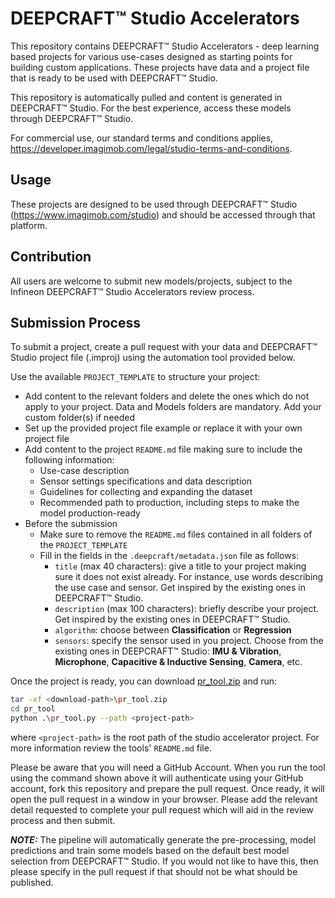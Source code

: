 # DEEPCRAFT™ Studio Accelerators
This repository contains DEEPCRAFT™ Studio Accelerators - deep learning based projects for various use-cases designed as starting points for building custom applications. These projects have data and a project file that is ready to be used with DEEPCRAFT™ Studio.

This repository is automatically pulled and content is generated in DEEPCRAFT™ Studio. For the best experience, access these models through DEEPCRAFT™ Studio.

For commercial use, our standard terms and conditions applies, https://developer.imagimob.com/legal/studio-terms-and-conditions.

## Usage
These projects are designed to be used through DEEPCRAFT™ Studio (https://www.imagimob.com/studio) and should be accessed through that platform.

## Contribution
All users are welcome to submit new models/projects, subject to the Infineon DEEPCRAFT™ Studio Accelerators review process.

## Submission Process
To submit a project, create a pull request with your data and DEEPCRAFT™ Studio project file (.improj) using the automation tool provided below.

Use the available `PROJECT_TEMPLATE` to structure your project:
* Add content to the relevant folders and delete the ones which do not apply to your project. Data and Models folders are mandatory. Add your custom folder(s) if needed
* Set up the provided project file example or replace it with your own project file
* Add content to the project `README.md` file making sure to include the following information:
    - Use-case description
    - Sensor settings specifications and data description
    - Guidelines for collecting and expanding the dataset
    - Recommended path to production, including steps to make the model production-ready
* Before the submission
    - Make sure to remove the `README.md` files contained in all folders of the `PROJECT_TEMPLATE`
    - Fill in the fields in the `.deepcraft/metadata.json` file as follows:
        - `title` (max 40 characters): give a title to your project making sure it does not exist already. For instance, use words describing the use case and sensor. Get inspired by the existing ones in DEEPCRAFT™ Studio.
        - `description` (max 100 characters): briefly describe your project. Get inspired by the existing ones in DEEPCRAFT™ Studio.
        - `algorithm`: choose between **Classification** or **Regression**
        - `sensors`: specify the sensor used in you project. Choose from the existing ones in DEEPCRAFT™ Studio: **IMU & Vibration**, **Microphone**, **Capacitive & Inductive Sensing**, **Camera**, etc.

Once the project is ready, you can download [pr_tool.zip](https://api.imagimob.com/v1/Data/Object/pr_tool.zip) and run:

```bash
tar -xf <download-path>\pr_tool.zip
cd pr_tool
python .\pr_tool.py --path <project-path>
```

where `<project-path>` is the root path of the studio accelerator project. For more information review the tools' `README.md` file.

Please be aware that you will need a GitHub Account. When you run the tool using the command shown above it will authenticate using your GitHub account, fork this repository and prepare the pull request. Once ready, it will open the pull request in a window in your browser. Please add the relevant detail requested to complete your pull request which will aid in the review process and then submit.

***NOTE:*** The pipeline will automatically generate the pre-processing, model predictions and train some models based on the default best model selection from DEEPCRAFT™ Studio. If you would not like to have this, then please specify in the pull request if that should not be what should be published.
